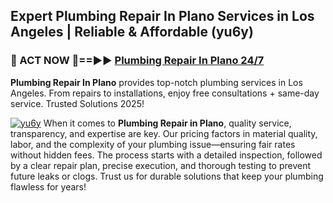 ## Expert Plumbing Repair In Plano Services in Los Angeles | Reliable & Affordable (yu6y)  

<h3>🚿 ACT NOW 🌟==►► <a href="https://tinyurl.com/2ne6vx2x" rel="nofollow">Plumbing Repair In Plano 24/7</a></h3>

**Plumbing Repair In Plano** provides top-notch plumbing services in Los Angeles. From repairs to installations, enjoy free consultations + same-day service. Trusted Solutions 2025!

[![yu6y](https://i.imgur.com/4PFF4AK.jpeg)](https://tinyurl.com/2ne6vx2x)
When it comes to **Plumbing Repair in Plano**, quality service, transparency, and expertise are key. Our pricing factors in material quality, labor, and the complexity of your plumbing issue—ensuring fair rates without hidden fees. The process starts with a detailed inspection, followed by a clear repair plan, precise execution, and thorough testing to prevent future leaks or clogs. Trust us for durable solutions that keep your plumbing flawless for years!